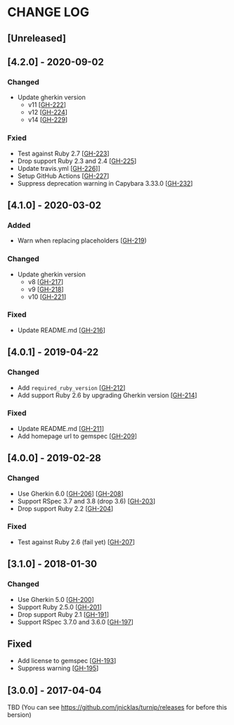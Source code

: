 # CHANGE LOG

## [Unreleased]

## [4.2.0] - 2020-09-02

### Changed

- Update gherkin version
    - v11 [[GH-222](https://github.com/jnicklas/turnip/pull/222)]
    - v12 [[GH-224](https://github.com/jnicklas/turnip/pull/224)]
    - v14 [[GH-229](https://github.com/jnicklas/turnip/pull/229)]

### Fxied

- Test against Ruby 2.7 [[GH-223](https://github.com/jnicklas/turnip/pull/223)]
- Drop support Ruby 2.3 and 2.4 [[GH-225](https://github.com/jnicklas/turnip/pull/225)]
- Update travis.yml [[GH-226](https://github.com/jnicklas/turnip/pull/226)]]
- Setup GitHub Actions [[GH-227](https://github.com/jnicklas/turnip/pull/227)]
- Suppress deprecation warning in Capybara 3.33.0 [[GH-232](https://github.com/jnicklas/turnip/pull/232)]

## [4.1.0] - 2020-03-02

### Added

- Warn when replacing placeholders [[GH-219](https://github.com/jnicklas/turnip/pull/219))

### Changed

- Update gherkin version
    - v8 [[GH-217](https://github.com/jnicklas/turnip/pull/217)]
    - v9 [[GH-218](https://github.com/jnicklas/turnip/pull/218)]
    - v10 [[GH-221](https://github.com/jnicklas/turnip/pull/221)]

### Fixed

- Update README.md [[GH-216](https://github.com/jnicklas/turnip/pull/216)]

## [4.0.1] - 2019-04-22

### Changed

- Add `required_ruby_version` [[GH-212](https://github.com/jnicklas/turnip/pull/212)]
- Add support Ruby 2.6 by upgrading Gherkin version [[GH-214](https://github.com/jnicklas/turnip/pull/214)]

### Fixed

- Update README.md [[GH-211](https://github.com/jnicklas/turnip/pull/211)]
- Add homepage url to gemspec [[GH-209](https://github.com/jnicklas/turnip/pull/209)]

## [4.0.0] - 2019-02-28

### Changed

- Use Gherkin 6.0 [[GH-206](https://github.com/jnicklas/turnip/pull/206)] [[GH-208](https://github.com/jnicklas/turnip/pull/208)]
- Support RSpec 3.7 and 3.8 (drop 3.6) [[GH-203](https://github.com/jnicklas/turnip/pull/203)]
- Drop support Ruby 2.2 [[GH-204](https://github.com/jnicklas/turnip/pull/204)]

### Fixed

- Test against Ruby 2.6 (fail yet) [[GH-207](https://github.com/jnicklas/turnip/pull/207)]

## [3.1.0] - 2018-01-30

### Changed

- Use Gherkin 5.0 [[GH-200](https://github.com/jnicklas/turnip/pull/200)]
- Support Ruby 2.5.0 [[GH-201](https://github.com/jnicklas/turnip/pull/201)]
- Drop support Ruby 2.1 [[GH-191](https://github.com/jnicklas/turnip/pull/191)]
- Support RSpec 3.7.0 and 3.6.0 [[GH-197](https://github.com/jnicklas/turnip/pull/197)]

## Fixed

- Add license to gemspec [[GH-193](https://github.com/jnicklas/turnip/pull/193)]
- Suppress warning [[GH-195](https://github.com/jnicklas/turnip/pull/195)]

## [3.0.0] - 2017-04-04

TBD (You can see https://github.com/jnicklas/turnip/releases for before this bersion)
